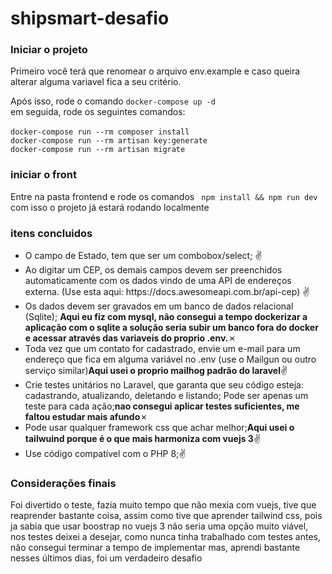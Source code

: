 # shipsmart-desafio

### Iniciar o projeto

<p> Primeiro você terá que renomear o arquivo env.example e caso queira alterar alguma variavel fica a seu critério. </p>
<p> Após isso, rode o comando <code>docker-compose up -d</code> <br />
 em seguida, rode os seguintes comandos:<br /><br />
 <code>docker-compose run --rm composer install</code><br />
 <code>docker-compose run --rm artisan key:generate</code><br />
 <code>docker-compose run --rm artisan migrate</code><br />
</p>

### iniciar o front
<p>Entre na pasta frontend e rode os comandos <code> npm install && npm run dev</code> com isso o projeto já estará rodando localmente</p>


### itens concluidos

<ul>
<li>O campo de Estado, tem que ser um combobox/select; <span>&#9996;</span></li>
<li>Ao digitar um CEP, os demais campos devem ser preenchidos automaticamente com os
dados vindo de uma API de endereços externa. (Use esta aqui:
https://docs.awesomeapi.com.br/api-cep) <span>&#9996;</span></li>
<li>Os dados devem ser gravados em um banco de dados relacional (Sqlite); <strong>Aqui eu fiz com mysql, não consegui a tempo dockerizar a aplicação com o sqlite
a solução seria subir um banco fora do docker e acessar através das variaveis do proprio .env.</strong><span>&#10007;</span></li>
<li>Toda vez que um contato for cadastrado, envie um e-mail para um endereço que fica em
alguma variável no .env (use o Mailgun ou outro serviço similar)<strong>Aqui usei o proprio mailhog padrão do laravel</strong><span>&#9996;</span></li>
<li>Crie testes unitários no Laravel, que garanta que seu código esteja: cadastrando, atualizando,
deletando e listando; Pode ser apenas um teste para cada ação;<strong>nao consegui aplicar testes suficientes, me faltou estudar mais afundo</strong><span>&#10007;</span></li>
<li>Pode usar qualquer framework css que achar melhor;<strong>Aqui usei o tailwuind porque é o que mais harmoniza com vuejs 3</strong><span>&#9996;</span></li>
<li>Use código compatível com o PHP 8;<span>&#9996;</span></li>
</ul>

### Considerações finais

<p>Foi divertido o teste, fazia muito tempo que não mexia com vuejs, tive que reaprender bastante coisa, assim como tive que aprender tailwind css, pois ja sabia que
usar boostrap no vuejs 3 não seria uma opção muito viável, nos testes deixei a desejar, como nunca tinha trabalhado com testes antes, não consegui terminar a tempo de implementar
mas, aprendi bastante nesses últimos dias, foi um verdadeiro desafio</p>

